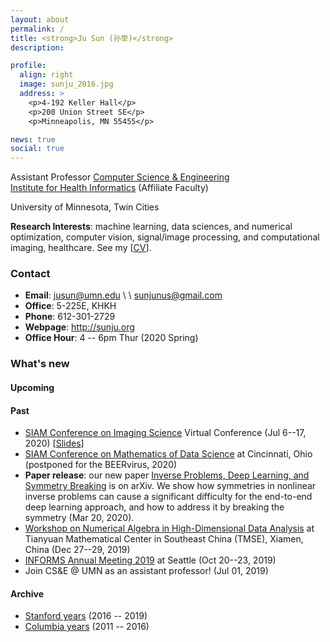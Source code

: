 ```yaml
---
layout: about
permalink: /
title: <strong>Ju Sun (孙举)</strong>
description:

profile:
  align: right
  image: sunju_2016.jpg
  address: >
    <p>4-192 Keller Hall</p>
    <p>200 Union Street SE</p>
    <p>Minneapolis, MN 55455</p>

news: true
social: true
---
```


Assistant Professor
[Computer Science & Engineering](https://www.cs.umn.edu/)  
[Institute for Health Informatics](https://healthinformatics.umn.edu/) (Affiliate Faculty)

University of Minnesota, Twin Cities

**Research Interests**: machine learning, data sciences, and numerical optimization, computer vision, signal/image processing, and computational imaging, healthcare. See my \[[CV](/docs/CV.pdf)\].

### Contact
- **Email**: jusun@umn.edu \\ \\  sunjunus@gmail.com
- **Office**: 5-225E, KHKH
- **Phone**: 612-301-2729
- **Webpage**: <http://sunju.org>
- **Office Hour**: 4 -- 6pm Thur (2020 Spring)

### What's new

#### Upcoming


#### Past
- [SIAM Conference on Imaging Science](https://meetings.siam.org/sess/dsp_programsess.cfm?SESSIONCODE=69004) Virtual Conference (Jul 6--17, 2020) \[[Slides](/talks/SIAM-IS-2020-FPR.pdf)\]
- [SIAM Conference on Mathematics of Data Science](https://www.siam.org/Conferences/CM/Conference/mds20) at Cincinnati, Ohio (postponed for the BEERvirus, 2020)
- **Paper release**: our new paper [Inverse Problems, Deep Learning, and Symmetry Breaking](https://arxiv.org/abs/2003.09077) is on arXiv. We show how symmetries in nonlinear inverse problems can cause a significant difficulty for the end-to-end deep learning approach, and how to address it by breaking the symmetry (Mar 20, 2020).
- [Workshop on Numerical Algebra in High-Dimensional Data Analysis](http://tianyuan.xmu.edu.cn/activities/19-20/WNAHDDA2019/index.html) at Tianyuan Mathematical Center in Southeast China (TMSE), Xiamen, China (Dec 27--29, 2019)
- [INFORMS Annual Meeting 2019](http://meetings2.informs.org/wordpress/seattle2019/) at Seattle (Oct 20--23, 2019)
- Join CS&E @ UMN as an assistant professor! (Jul 01, 2019)

#### Archive
- [Stanford years](stanford-2016-2019) (2016 -- 2019)
- [Columbia years](columbia-2011-2016) (2011 -- 2016)
